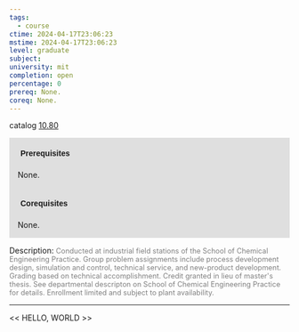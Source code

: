 ```yaml
---
tags:
  - course
ctime: 2024-04-17T23:06:23
mstime: 2024-04-17T23:06:23
level: graduate
subject: 
university: mit
completion: open
percentage: 0
prereq: None.
coreq: None.
---
```


catalog [10.80](http://student.mit.edu/catalog/m10a.html#10.86)

<span style="display: block; padding: 15px; background-color: rgb(100, 100, 100, 0.2);"><font id="m_prereq428_0" style="display: block; font-family: Arial, sans-serif; font-weight: bold; padding: 5px">Prerequisites</font><br><span id="prereq428_0">None.</span></span>
<span style="display: block; padding: 15px; background-color: rgb(100, 100, 100, 0.2);"><font id="m_coreq428_0" style="display: block; font-family: Arial, sans-serif; font-weight: bold; padding: 5px">Corequisites</font><br><span id="coreq428_0">None.</span></span>

<font style="">Description:</font>
<font style="color: grey; font-size: 0.8rem;">Conducted at industrial field stations of the School of Chemical Engineering Practice. Group problem assignments include process development design, simulation and control, technical service, and new-product development. Grading based on technical accomplishment. Credit granted in lieu of master's thesis. See departmental descripton on School of Chemical Engineering Practice for details. Enrollment limited and subject to plant availability.</font>



---

<< HELLO, WORLD >>
